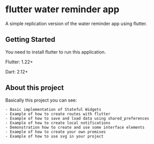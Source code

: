 # flutter water reminder app

A simple replication version of the water reminder app using flutter.

## Getting Started

You need to install flutter to run this application.

Flutter: 1.22+

Dart: 2.12+

## About this project

Basically this project you can see:

    - Basic implementation of Stateful Widgets
    - Example of how to create routes with flutter
    - Example of how to save and load data using shared_preferences
    - Example of how to create local notifications
    - Demonstration how to create and use some interface elements
    - Example of how to create your own promises
    - Example of how to use svg in your project


